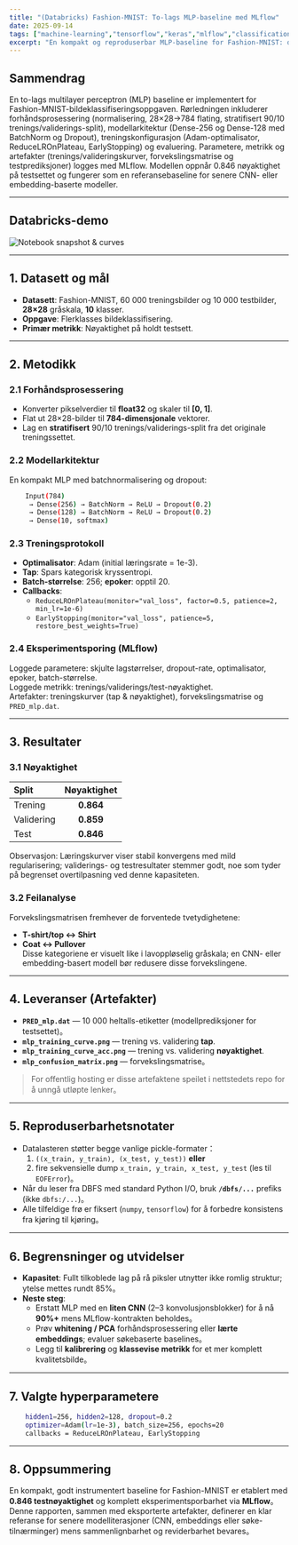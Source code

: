 ```yaml
---
title: "(Databricks) Fashion-MNIST: To-lags MLP-baseline med MLflow"
date: 2025-09-14
tags: ["machine-learning","tensorflow","keras","mlflow","classification","mnist"]
excerpt: "En kompakt og reproduserbar MLP-baseline for Fashion-MNIST: data, modell, treningsprotokoll, metrikk, feilanalyse og leveranser."
---
```


## Sammendrag
En to-lags multilayer perceptron (MLP) baseline er implementert for Fashion-MNIST-bildeklassifiseringsoppgaven. Rørledningen inkluderer forhåndsprosessering (normalisering, 28×28→784 flating, stratifisert 90/10 trenings/validerings-split), modellarkitektur (Dense-256 og Dense-128 med BatchNorm og Dropout), treningskonfigurasjon (Adam-optimalisator, ReduceLROnPlateau, EarlyStopping) og evaluering. Parametere, metrikk og artefakter (trenings/valideringskurver, forvekslingsmatrise og testprediksjoner) logges med MLflow. Modellen oppnår 0.846 nøyaktighet på testsettet og fungerer som en referansebaseline for senere CNN- eller embedding-baserte modeller.

---

## Databricks-demo

![Notebook snapshot & curves](/images/projects/project4/1.png)

---

## 1. Datasett og mål
- **Datasett**: Fashion-MNIST, 60 000 treningsbilder og 10 000 testbilder, **28×28** gråskala, **10** klasser.  
- **Oppgave**: Flerklasses bildeklassifisering.  
- **Primær metrikk**: Nøyaktighet på holdt testsett.

---

## 2. Metodikk

### 2.1 Forhåndsprosessering
- Konverter pikselverdier til **float32** og skaler til **[0, 1]**.  
- Flat ut 28×28-bilder til **784-dimensjonale** vektorer.  
- Lag en **stratifisert** 90/10 trenings/validerings-split fra det originale treningssettet.

### 2.2 Modellarkitektur
En kompakt MLP med batchnormalisering og dropout:
```bash   
    Input(784)
     → Dense(256) → BatchNorm → ReLU → Dropout(0.2)
     → Dense(128) → BatchNorm → ReLU → Dropout(0.2)
     → Dense(10, softmax)
```

### 2.3 Treningsprotokoll
- **Optimalisator**: Adam (initial læringsrate = 1e-3).  
- **Tap**: Spars kategorisk kryssentropi.  
- **Batch-størrelse**: 256; **epoker**: opptil 20.  
- **Callbacks**:  
    - `ReduceLROnPlateau(monitor="val_loss", factor=0.5, patience=2, min_lr=1e-6)`  
    - `EarlyStopping(monitor="val_loss", patience=5, restore_best_weights=True)`

### 2.4 Eksperimentsporing (MLflow)
Loggede parametere: skjulte lagstørrelser, dropout-rate, optimalisator, epoker, batch-størrelse.  
Loggede metrikk: trenings/validerings/test-nøyaktighet.  
Artefakter: treningskurver (tap & nøyaktighet), forvekslingsmatrise og `PRED_mlp.dat`.

---

## 3. Resultater

### 3.1 Nøyaktighet
| Split | Nøyaktighet |
|:--|:--:|
| Trening | **0.864** |
| Validering | **0.859** |
| Test | **0.846** |

Observasjon: Læringskurver viser stabil konvergens med mild regularisering; validerings- og testresultater stemmer godt, noe som tyder på begrenset overtilpasning ved denne kapasiteten.

### 3.2 Feilanalyse
Forvekslingsmatrisen fremhever de forventede tvetydighetene:
- **T-shirt/top ↔ Shirt**
- **Coat ↔ Pullover**  
Disse kategoriene er visuelt like i lavoppløselig gråskala; en CNN- eller embedding-basert modell bør redusere disse forvekslingene.

---

## 4. Leveranser (Artefakter)
- **`PRED_mlp.dat`** — 10 000 heltalls-etiketter (modellprediksjoner for testsettet)。  
- **`mlp_training_curve.png`** — trening vs. validering **tap**.  
- **`mlp_training_curve_acc.png`** — trening vs. validering **nøyaktighet**.  
- **`mlp_confusion_matrix.png`** — forvekslingsmatrise。  

> For offentlig hosting er disse artefaktene speilet i nettstedets repo for å unngå utløpte lenker。

---

## 5. Reproduserbarhetsnotater
- Datalasteren støtter begge vanlige pickle-formater：  
  1) `((x_train, y_train), (x_test, y_test))` **eller**  
  2) fire sekvensielle dump `x_train, y_train, x_test, y_test` (les til `EOFError`)。  
- Når du leser fra DBFS med standard Python I/O, bruk **`/dbfs/...`** prefiks (ikke `dbfs:/...`)。  
- Alle tilfeldige frø er fiksert (`numpy`, `tensorflow`) for å forbedre konsistens fra kjøring til kjøring。

---

## 6. Begrensninger og utvidelser
- **Kapasitet**: Fullt tilkoblede lag på rå piksler utnytter ikke romlig struktur; ytelse mettes rundt 85%。  
- **Neste steg**:  
  - Erstatt MLP med en **liten CNN** (2–3 konvolusjonsblokker) for å nå **90%+** mens MLflow-kontrakten beholdes。  
  - Prøv **whitening / PCA** forhåndsprosessering eller **lærte embeddings**; evaluer søkebaserte baselines。  
  - Legg til **kalibrering** og **klassevise metrikk** for et mer komplett kvalitetsbilde。

---

## 7. Valgte hyperparametere
```bash    
    hidden1=256, hidden2=128, dropout=0.2
    optimizer=Adam(lr=1e-3), batch_size=256, epochs=20
    callbacks = ReduceLROnPlateau, EarlyStopping
```

---

## 8. Oppsummering
En kompakt, godt instrumentert baseline for Fashion-MNIST er etablert med **0.846 testnøyaktighet** og komplett eksperimentsporbarhet via **MLflow**。Denne rapporten, sammen med eksporterte artefakter, definerer en klar referanse for senere modelliterasjoner (CNN, embeddings eller søke-tilnærminger) mens sammenlignbarhet og reviderbarhet bevares。
